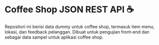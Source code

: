 # Coffee Shop JSON REST API ☕️

Repositori ini berisi data dummy untuk coffee shop, termasuk item menu, lokasi, dan feedback pelanggan.
Dibuat untuk pengujian front-end dan sebagai data sampel untuk aplikasi coffee shop.

